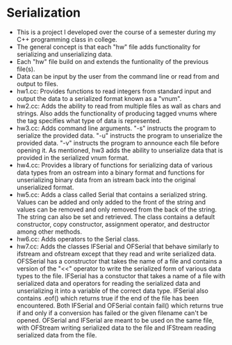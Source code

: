 # Serialization

- This is a project I developed over the course of a semester during my C++ programming class in college.
- The general concept is that each "hw" file adds functionality for serializing and unserializing data.
- Each "hw" file build on and extends the funtionality of the previous file(s).
- Data can be input by the user from the command line or read from and output to files.
- hw1.cc: Provides functions to read integers from standard input and output the data to a serialized format known as a "vnum".
- hw2.cc: Adds the ability to read from multiple files as wall as chars and strings. Also adds the functionality of producing tagged vnums where the tag specifies what type of data is represented.
- hw3.cc: Adds command line arguments. "-s" instructs the program to serialize the provided data. "-u" instructs the program to unserialize the provided data. "-v" instructs the program to announce each file before opening it. As mentioned, hw3 adds the ability to unserialize data that is provided in the serialized vnum format.
- hw4.cc: Provides a library of functions for serializing data of various data types from an ostream into a binary format and functions for unserializing binary data from an istream back into the original unserialized format.
- hw5.cc: Adds a class called Serial that contains a serialized string. Values can be added and only added to the front of the string and values can be removed and only removed from the back of the string. The string can also be set and retrieved. The class contains a default constructor, copy constructor, assignment operator, and destructor among other methods.
- hw6.cc: Adds operators to the Serial class.
- hw7.cc: Adds the classes IFSerial and OFSerial that behave similarly to ifstream and ofstream except that they read and write serialized data. OFSSerial has a constructor that takes the name of a file and contains a version of the "<<" operator to write the serialized form of various data types to the file. IFSerial has a constuctor that takes a name of a file with serialized data and operators for reading the serialized data and unserializing it into a variable of the correct data type. IFSerial also contains .eof() which returns true if the end of the file has been encountered. Both IFSerial and OFSerial contain fail() which returns true if and only if a conversion has failed or the given filename can't be opened. OFSerial and IFSerial are meant to be used on the same file, with OFStream writing serialized data to the file and IFStream reading serialized data from the file.